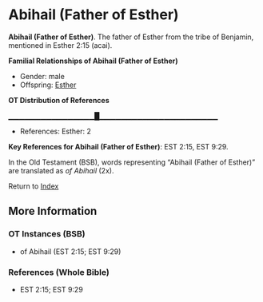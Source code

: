 # Abihail (Father of Esther)
**Abihail (Father of Esther)**. 
The father of Esther from the tribe of Benjamin, mentioned in Esther 2:15 (acai). 




**Familial Relationships of Abihail (Father of Esther)**


* Gender: male
* Offspring: [Esther](Esther.md)


**OT Distribution of References**

▁▁▁▁▁▁▁▁▁▁▁▁▁▁▁▁█▁▁▁▁▁▁▁▁▁▁▁▁▁▁▁▁▁▁▁▁▁▁
* References: Esther: 2



**Key References for Abihail (Father of Esther)**: 
EST 2:15, EST 9:29. 


In the Old Testament (BSB), words representing “Abihail (Father of Esther)” are translated as 
*of Abihail* (2x). 




Return to [Index](00-Index.md)

## More Information

### OT Instances (BSB)

* of Abihail (EST 2:15; EST 9:29)



### References (Whole Bible)

* EST 2:15; EST 9:29



